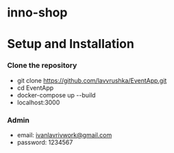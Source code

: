 # inno-shop
# Setup and Installation
### Clone the repository
- git clone https://github.com/lavvrushka/EventApp.git
- cd EventApp
- docker-compose up --build
- localhost:3000
### Admin 
- email: ivanlavrivwork@gmail.com
- password: 1234567
